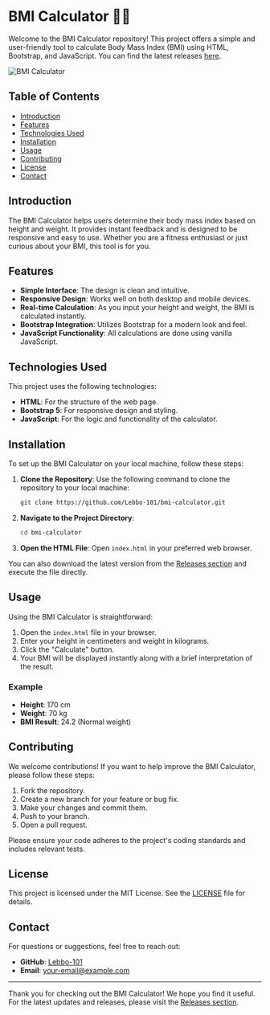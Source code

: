 # BMI Calculator 🏋️‍♂️

Welcome to the BMI Calculator repository! This project offers a simple and user-friendly tool to calculate Body Mass Index (BMI) using HTML, Bootstrap, and JavaScript. You can find the latest releases [here](https://github.com/Lebbo-101/bmi-calculator/releases).

![BMI Calculator](https://img.shields.io/badge/BMI_Calculator-v1.0.0-brightgreen.svg)

## Table of Contents

- [Introduction](#introduction)
- [Features](#features)
- [Technologies Used](#technologies-used)
- [Installation](#installation)
- [Usage](#usage)
- [Contributing](#contributing)
- [License](#license)
- [Contact](#contact)

## Introduction

The BMI Calculator helps users determine their body mass index based on height and weight. It provides instant feedback and is designed to be responsive and easy to use. Whether you are a fitness enthusiast or just curious about your BMI, this tool is for you.

## Features

- **Simple Interface**: The design is clean and intuitive.
- **Responsive Design**: Works well on both desktop and mobile devices.
- **Real-time Calculation**: As you input your height and weight, the BMI is calculated instantly.
- **Bootstrap Integration**: Utilizes Bootstrap for a modern look and feel.
- **JavaScript Functionality**: All calculations are done using vanilla JavaScript.

## Technologies Used

This project uses the following technologies:

- **HTML**: For the structure of the web page.
- **Bootstrap 5**: For responsive design and styling.
- **JavaScript**: For the logic and functionality of the calculator.

## Installation

To set up the BMI Calculator on your local machine, follow these steps:

1. **Clone the Repository**: Use the following command to clone the repository to your local machine:

   ```bash
   git clone https://github.com/Lebbo-101/bmi-calculator.git
   ```

2. **Navigate to the Project Directory**:

   ```bash
   cd bmi-calculator
   ```

3. **Open the HTML File**: Open `index.html` in your preferred web browser.

You can also download the latest version from the [Releases section](https://github.com/Lebbo-101/bmi-calculator/releases) and execute the file directly.

## Usage

Using the BMI Calculator is straightforward:

1. Open the `index.html` file in your browser.
2. Enter your height in centimeters and weight in kilograms.
3. Click the "Calculate" button.
4. Your BMI will be displayed instantly along with a brief interpretation of the result.

### Example

- **Height**: 170 cm
- **Weight**: 70 kg
- **BMI Result**: 24.2 (Normal weight)

## Contributing

We welcome contributions! If you want to help improve the BMI Calculator, please follow these steps:

1. Fork the repository.
2. Create a new branch for your feature or bug fix.
3. Make your changes and commit them.
4. Push to your branch.
5. Open a pull request.

Please ensure your code adheres to the project's coding standards and includes relevant tests.

## License

This project is licensed under the MIT License. See the [LICENSE](LICENSE) file for details.

## Contact

For questions or suggestions, feel free to reach out:

- **GitHub**: [Lebbo-101](https://github.com/Lebbo-101)
- **Email**: [your-email@example.com](mailto:your-email@example.com)

---

Thank you for checking out the BMI Calculator! We hope you find it useful. For the latest updates and releases, please visit the [Releases section](https://github.com/Lebbo-101/bmi-calculator/releases).